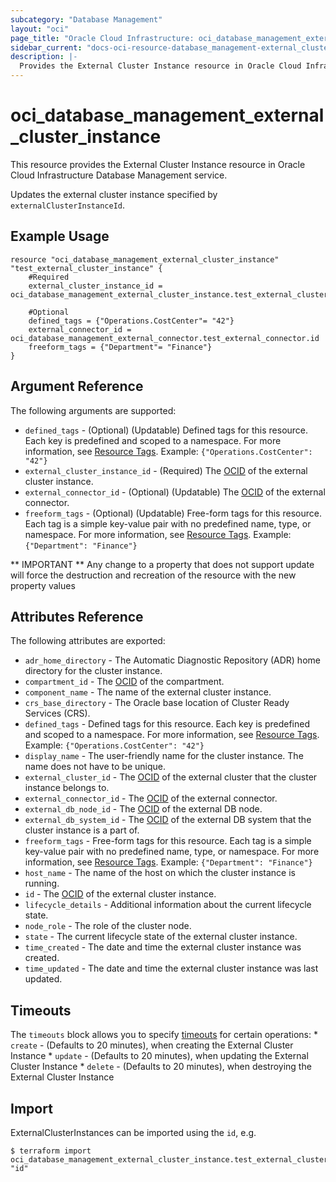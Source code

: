 ```yaml
---
subcategory: "Database Management"
layout: "oci"
page_title: "Oracle Cloud Infrastructure: oci_database_management_external_cluster_instance"
sidebar_current: "docs-oci-resource-database_management-external_cluster_instance"
description: |-
  Provides the External Cluster Instance resource in Oracle Cloud Infrastructure Database Management service
---
```


# oci_database_management_external_cluster_instance
This resource provides the External Cluster Instance resource in Oracle Cloud Infrastructure Database Management service.

Updates the external cluster instance specified by `externalClusterInstanceId`.


## Example Usage

```hcl
resource "oci_database_management_external_cluster_instance" "test_external_cluster_instance" {
	#Required
	external_cluster_instance_id = oci_database_management_external_cluster_instance.test_external_cluster_instance.id

	#Optional
	defined_tags = {"Operations.CostCenter"= "42"}
	external_connector_id = oci_database_management_external_connector.test_external_connector.id
	freeform_tags = {"Department"= "Finance"}
}
```

## Argument Reference

The following arguments are supported:

* `defined_tags` - (Optional) (Updatable) Defined tags for this resource. Each key is predefined and scoped to a namespace. For more information, see [Resource Tags](https://docs.cloud.oracle.com/iaas/Content/General/Concepts/resourcetags.htm). Example: `{"Operations.CostCenter": "42"}` 
* `external_cluster_instance_id` - (Required) The [OCID](https://docs.cloud.oracle.com/iaas/Content/General/Concepts/identifiers.htm) of the external cluster instance.
* `external_connector_id` - (Optional) (Updatable) The [OCID](https://docs.cloud.oracle.com/iaas/Content/General/Concepts/identifiers.htm) of the external connector.
* `freeform_tags` - (Optional) (Updatable) Free-form tags for this resource. Each tag is a simple key-value pair with no predefined name, type, or namespace. For more information, see [Resource Tags](https://docs.cloud.oracle.com/iaas/Content/General/Concepts/resourcetags.htm). Example: `{"Department": "Finance"}` 


** IMPORTANT **
Any change to a property that does not support update will force the destruction and recreation of the resource with the new property values

## Attributes Reference

The following attributes are exported:

* `adr_home_directory` - The Automatic Diagnostic Repository (ADR) home directory for the cluster instance.
* `compartment_id` - The [OCID](https://docs.cloud.oracle.com/iaas/Content/General/Concepts/identifiers.htm) of the compartment.
* `component_name` - The name of the external cluster instance.
* `crs_base_directory` - The Oracle base location of Cluster Ready Services (CRS).
* `defined_tags` - Defined tags for this resource. Each key is predefined and scoped to a namespace. For more information, see [Resource Tags](https://docs.cloud.oracle.com/iaas/Content/General/Concepts/resourcetags.htm). Example: `{"Operations.CostCenter": "42"}` 
* `display_name` - The user-friendly name for the cluster instance. The name does not have to be unique.
* `external_cluster_id` - The [OCID](https://docs.cloud.oracle.com/iaas/Content/General/Concepts/identifiers.htm) of the external cluster that the cluster instance belongs to.
* `external_connector_id` - The [OCID](https://docs.cloud.oracle.com/iaas/Content/General/Concepts/identifiers.htm) of the external connector.
* `external_db_node_id` - The [OCID](https://docs.cloud.oracle.com/iaas/Content/General/Concepts/identifiers.htm) of the external DB node.
* `external_db_system_id` - The [OCID](https://docs.cloud.oracle.com/iaas/Content/General/Concepts/identifiers.htm) of the external DB system that the cluster instance is a part of.
* `freeform_tags` - Free-form tags for this resource. Each tag is a simple key-value pair with no predefined name, type, or namespace. For more information, see [Resource Tags](https://docs.cloud.oracle.com/iaas/Content/General/Concepts/resourcetags.htm). Example: `{"Department": "Finance"}` 
* `host_name` - The name of the host on which the cluster instance is running.
* `id` - The [OCID](https://docs.cloud.oracle.com/iaas/Content/General/Concepts/identifiers.htm) of the external cluster instance.
* `lifecycle_details` - Additional information about the current lifecycle state.
* `node_role` - The role of the cluster node.
* `state` - The current lifecycle state of the external cluster instance.
* `time_created` - The date and time the external cluster instance was created.
* `time_updated` - The date and time the external cluster instance was last updated.

## Timeouts

The `timeouts` block allows you to specify [timeouts](https://registry.terraform.io/providers/oracle/oci/latest/docs/guides/changing_timeouts) for certain operations:
	* `create` - (Defaults to 20 minutes), when creating the External Cluster Instance
	* `update` - (Defaults to 20 minutes), when updating the External Cluster Instance
	* `delete` - (Defaults to 20 minutes), when destroying the External Cluster Instance


## Import

ExternalClusterInstances can be imported using the `id`, e.g.

```
$ terraform import oci_database_management_external_cluster_instance.test_external_cluster_instance "id"
```

